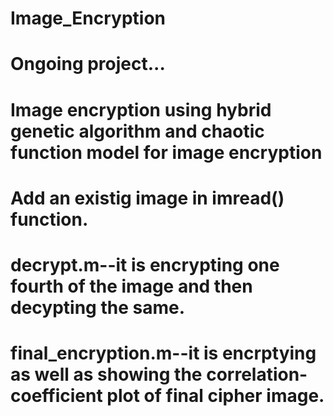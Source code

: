 # Image_Encryption
# Ongoing project...
# Image encryption using hybrid genetic algorithm and chaotic function model for image encryption
# Add an existig image in imread() function.
# decrypt.m--it is encrypting one fourth of the image and then decypting the same.
# final_encryption.m--it is encrptying as well as showing the correlation-coefficient plot of final cipher image.
